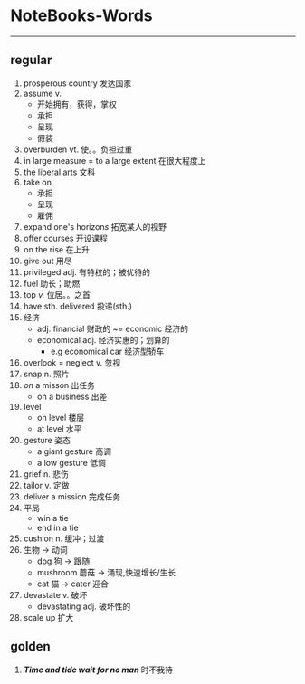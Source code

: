 # NoteBooks-Words
-----
## regular
1. prosperous country 发达国家
2. assume v.
    - 开始拥有，获得，掌权
    - 承担
    - 呈现
    - 假装
3. overburden vt. 使。。负担过重
4. in large measure = to a large extent 在很大程度上
5. the liberal arts 文科
6. take on
    - 承担
    - 呈现
    - 雇佣
7. expand one's horizon*s* 拓宽某人的视野
8. offer courses 开设课程
9. on the rise 在上升
10. give out 用尽
11. privileged adj. 有特权的；被优待的
12. fuel 助长；助燃
13. top *v.* 位居。。之首
14. have sth. delivered 投递(sth.)
15. 经济
    - adj. financial 财政的 ~= economic 经济的
    - economical adj. 经济实惠的；划算的
        - e.g economical car 经济型轿车
16. overlook = neglect v. 忽视
17. snap n. 照片
18. *on* a misson 出任务
    - on a business 出差
1. level 
    - on level 楼层
    - at level 水平
1. gesture 姿态
    - a giant gesture 高调
    - a low gesture 低调
1. grief n. 悲伤
1. tailor v. 定做
1. deliver a mission 完成任务
1. 平局
    - win a tie
    - end in a tie
1. cushion n. 缓冲；过渡
1. 生物 -> 动词
    - dog 狗 -> 跟随
    - mushroom 蘑菇 -> 涌现,快速增长/生长
    - cat 猫 -> cater 迎合
1. devastate v. 破坏
    - devastating adj. 破坏性的
1. scale up 扩大
## golden
1. ***Time and tide wait for no man*** 时不我待
